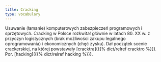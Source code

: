 ```yaml
---
title: Cracking
type: vocabulary
---
```


Usuwanie (łamanie) komputerowych zabezpieczeń programowych i sprzętowych. Cracking w Polsce rozkwitał głównie w latach 80. XX w. z przyczyn logistycznych (brak możliwości zakupu legalnego oprogramowania) i ekonomicznych (chęć zysku). Dał początek scenie crackerskiej, na której powstawały [cracktra]({{% dict/relref cracktro %}}). Por. [hacking]({{% dict/relref hacking %}}).

